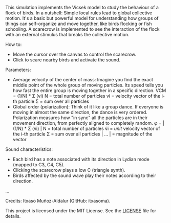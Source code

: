 This simulation implements the Vicsek model to study the behaviour of a flock of birds. In a nutshell: Simple local rules lead to global collective motion. It's a basic but powerful model for understanding how groups of things can self-organize and move together, like birds flocking or fish schooling. A scarecrow is implemented to see the interaction of the flock with an external stimulus that breaks the collective motion.

How to:
- Move the cursor over the canvas to control the scarecrow.
- Click to scare nearby birds and activate the sound.
  
Parameters:
- Average velocity of the center of mass: Imagine you find the exact middle point of the whole group of moving particles. Its speed tells you how fast the entire group is moving together in a specific direction.
VCM = (1/N) * Σ (vi)
  N = total number of particles
  vi = velocity vector of the i-th particle
  Σ = sum over all particles
- Global order (polarization): Think of it like a group dance. If everyone is moving in almost the same direction, the dance is very ordered. Polarization measures how "in sync" all the particles are in their movement direction, from perfectly aligned to completely random.
φ = | (1/N) * Σ (v̂i) |
  N = total number of particles
  v̂i = *unit* velocity vector of the i-th particle
  Σ = sum over all particles
  | ... | = magnitude of the vector
  
Sound characteristics:
- Each bird has a note associated with its direction in Lydian mode (mapped to C3, C4, C5).
- Clicking the scarecrow plays a low C (triangle synth).
- Birds affected by the sound wave play their notes according to their direction.
  
...

Credits: Itxaso Muñoz-Aldalur (GitHub: itxasoma).

This project is licensed under the MIT License. See the [LICENSE](LICENSE) file for details.

